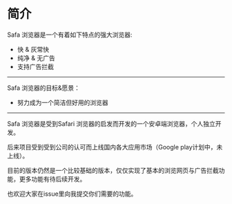 # 简介

Safa 浏览器是一个有着如下特点的强大浏览器:  
- 快 & 灰常快
- 纯净 & 无广告
- 支持广告拦截

***

Safa 浏览器的目标&愿景：

- 努力成为一个简洁但好用的浏览器

***

Safa 浏览器是受到Safari 浏览器的启发而开发的一个安卓端浏览器，个人独立开发。

后来项目受到受到公司的认可而上线国内各大应用市场（Google play计划中，未上线）。

目前的版本仍然是一个比较基础的版本，仅仅实现了基本的浏览网页与广告拦截功能，更多功能有待后续开发。

也欢迎大家在issue里向我提交你们需要的功能。
